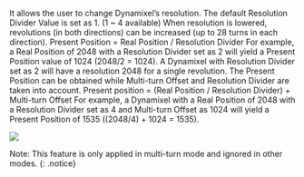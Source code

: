 It allows the user to change Dynamixel’s resolution.
The default Resolution Divider Value is set as 1. (1 ~ 4 available)
When resolution is lowered, revolutions (in both directions) can be increased (up to 28 turns in each direction).
Present Position = Real Position / Resolution Divider
For example, a Real Position of 2048 with a Resolution Divider set as 2 will yield a Present Position value of 1024 (2048/2 = 1024). A Dynamixel with Resolution Divider set as 2 will have a resolution 2048 for a single revolution.
The Present Position can be obtained while Multi-turn Offset and Resolution Divider are taken into account.
Present position = (Real Position / Resolution Divider) + Multi-turn Offset
For example, a Dynamixel with a Real Position of 2048 with a Resolution Divider set as 4 and Multi-turn Offset as 1024 will yield a Present Position of 1535 ((2048/4) + 1024 = 1535).

![](/emanual/assets/images/dxl/mx/mx-12_res_divider.jpg)

Note: This feature is only applied in multi-turn mode and ignored in other modes.
{: .notice}
